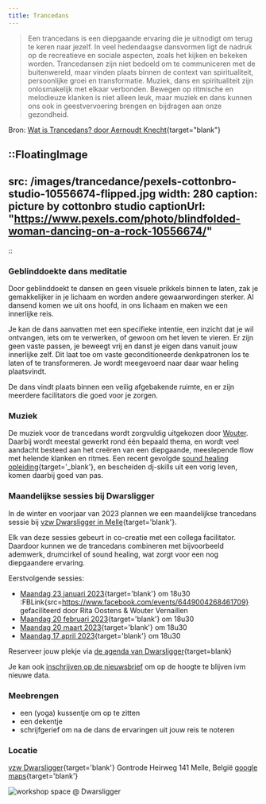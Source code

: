 ```yaml
---
title: Trancedans
---
```


> Een trancedans is een diepgaande ervaring die je uitnodigt om terug te keren naar jezelf. In veel hedendaagse dansvormen ligt de nadruk op de recreatieve en sociale aspecten, zoals het kijken en bekeken worden.
Trancedansen zijn niet bedoeld om te communiceren met de buitenwereld, maar vinden plaats binnen de context van spiritualiteit, persoonlijke groei en transformatie. Muziek, dans en spiritualiteit zijn onlosmakelijk met elkaar verbonden.
Bewegen op ritmische en melodieuze klanken is niet alleen leuk, maar muziek en dans kunnen ons ook in geestvervoering brengen en bijdragen aan onze gezondheid.

Bron: [Wat is Trancedans? door Aernoudt Knecht](http://www.trancedans.net/trancedans-en-muziek/index.html){target="blank"}

::FloatingImage
---
src: /images/trancedance/pexels-cottonbro-studio-10556674-flipped.jpg
width: 280
caption: picture by cottonbro studio
captionUrl: "https://www.pexels.com/photo/blindfolded-woman-dancing-on-a-rock-10556674/"
---
::

### Geblinddoekte dans meditatie

Door geblinddoekt te dansen en geen visuele prikkels binnen te laten, zak je gemakkelijker in je lichaam en worden andere gewaarwordingen sterker.
Al dansend komen we uit ons hoofd, in ons lichaam en maken we een innerlijke reis.

Je kan de dans aanvatten met een specifieke intentie, een inzicht dat je wil ontvangen, iets om te verwerken, of gewoon om het leven te vieren.
Er zijn geen vaste passen, je beweegt vrij en danst je eigen dans vanuit jouw innerlijke zelf. 
Dit laat toe om vaste geconditioneerde denkpatronen los te laten of te transformeren.
Je wordt meegevoerd naar daar waar heling plaatsvindt. 

De dans vindt plaats binnen een veilig afgebakende ruimte, en er zijn meerdere facilitators die goed voor je zorgen.

### Muziek

De muziek voor de trancedans wordt zorgvuldig uitgekozen door [Wouter](/about). Daarbij wordt meestal gewerkt rond één bepaald thema, en wordt veel aandacht besteed aan het creëren van een diepgaande, meeslepende flow met helende klanken en ritmes.
Een recent gevolgde [sound healing opleiding](https://www.akasharetreatcenter.com/soundhealing-training){target='_blank'}, en bescheiden dj-skills uit een vorig leven, komen daarbij goed van pas.

### Maandelijkse sessies bij Dwarsligger

In de winter en voorjaar van 2023 plannen we een maandelijkse trancedans sessie bij [vzw Dwarsligger in Melle](https://www.dwarsligger33.com/){target='blank'}.

Elk van deze sessies gebeurt in co-creatie met een collega facilitator.
Daardoor kunnen we de trancedans combineren met bijvoorbeeld ademwerk, drumcirkel of sound healing, wat zorgt voor een nog diepgaandere ervaring.

Eerstvolgende sessies:

 * [Maandag 23 januari 2023](https://www.dwarsligger33.com/event-details/trancedans){target='blank'} om 18u30 :FBLink{src=https://www.facebook.com/events/6449004268461709}
 gefaciliteerd door Rita Oostens & Wouter Vernaillen 
 * [Maandag 20 februari 2023](https://www.dwarsligger33.com/event-details/trancedans-2){target='blank'} om 18u30
 * [Maandag 20 maart 2023](https://www.dwarsligger33.com/event-details/trancedans-3){target='blank'} om 18u30
 * [Maandag 17 april 2023](https://www.dwarsligger33.com/event-details/trancedans-4){target='blank'} om 18u30

Reserveer jouw plekje via [de agenda van Dwarsligger](https://www.dwarsligger33.com/agenda){target=blank}

Je kan ook [inschrijven op de nieuwsbrief](/newsletter) om op de hoogte te blijven ivm nieuwe data.

### Meebrengen
* een (yoga) kussentje om op te zitten
* een dekentje
* schrijfgerief om na de dans de ervaringen uit jouw reis te noteren

### Locatie
[vzw Dwarsligger](https://www.dwarsligger33.com/){target='blank'}
Gontrode Heirweg 141
Melle, België
[google maps](https://goo.gl/maps/MnNE7r2AvZPsRXsK9){target='blank'}

![workshop space @ Dwarsligger](/images/trancedance/dwarsligger.jpg)